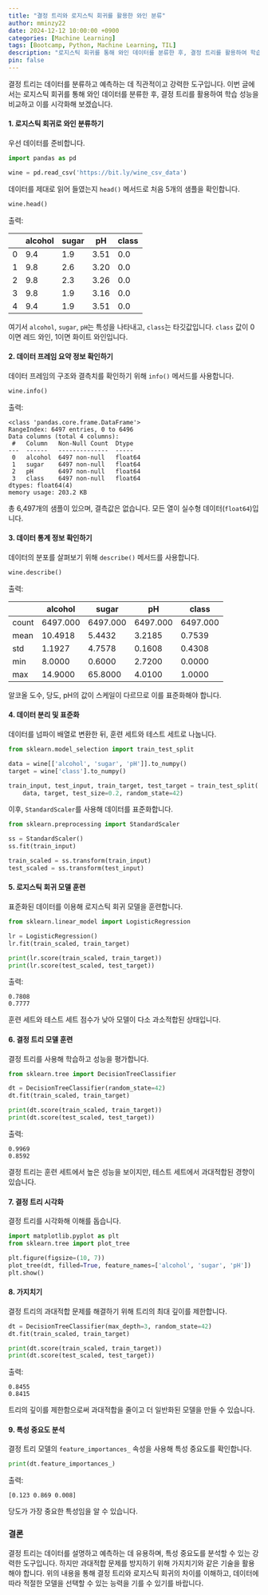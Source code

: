 ```yaml
---
title: "결정 트리와 로지스틱 회귀를 활용한 와인 분류"
author: mminzy22
date: 2024-12-12 10:00:00 +0900
categories: [Machine Learning]
tags: [Bootcamp, Python, Machine Learning, TIL]
description: "로지스틱 회귀를 통해 와인 데이터를 분류한 후, 결정 트리를 활용하여 학습 성능을 비교하고 이를 시각화"
pin: false
---
```




결정 트리는 데이터를 분류하고 예측하는 데 직관적이고 강력한 도구입니다. 이번 글에서는 로지스틱 회귀를 통해 와인 데이터를 분류한 후, 결정 트리를 활용하여 학습 성능을 비교하고 이를 시각화해 보겠습니다.

#### 1. 로지스틱 회귀로 와인 분류하기

우선 데이터를 준비합니다.
```python
import pandas as pd

wine = pd.read_csv('https://bit.ly/wine_csv_data')
```

데이터를 제대로 읽어 들였는지 `head()` 메서드로 처음 5개의 샘플을 확인합니다.
```python
wine.head()
```
출력:

|  | alcohol | sugar | pH   | class |
|---|---------|-------|------|-------|
| 0 | 9.4     | 1.9   | 3.51 | 0.0   |
| 1 | 9.8     | 2.6   | 3.20 | 0.0   |
| 2 | 9.8     | 2.3   | 3.26 | 0.0   |
| 3 | 9.8     | 1.9   | 3.16 | 0.0   |
| 4 | 9.4     | 1.9   | 3.51 | 0.0   |

여기서 `alcohol`, `sugar`, `pH`는 특성을 나타내고, `class`는 타깃값입니다. `class` 값이 0이면 레드 와인, 1이면 화이트 와인입니다.

#### 2. 데이터 프레임 요약 정보 확인하기
데이터 프레임의 구조와 결측치를 확인하기 위해 `info()` 메서드를 사용합니다.
```python
wine.info()
```
출력:
```plaintext
<class 'pandas.core.frame.DataFrame'>
RangeIndex: 6497 entries, 0 to 6496
Data columns (total 4 columns):
 #   Column   Non-Null Count  Dtype  
---  ------   --------------  -----  
 0   alcohol  6497 non-null   float64
 1   sugar    6497 non-null   float64
 2   pH       6497 non-null   float64
 3   class    6497 non-null   float64
dtypes: float64(4)
memory usage: 203.2 KB
```
총 6,497개의 샘플이 있으며, 결측값은 없습니다. 모든 열이 실수형 데이터(`float64`)입니다.

#### 3. 데이터 통계 정보 확인하기
데이터의 분포를 살펴보기 위해 `describe()` 메서드를 사용합니다.
```python
wine.describe()
```
출력:

|        | alcohol  | sugar    | pH     | class  |
|--------|----------|----------|--------|--------|
| count  | 6497.000 | 6497.000 | 6497.000 | 6497.000 |
| mean   | 10.4918  | 5.4432   | 3.2185 | 0.7539 |
| std    | 1.1927   | 4.7578   | 0.1608 | 0.4308 |
| min    | 8.0000   | 0.6000   | 2.7200 | 0.0000 |
| max    | 14.9000  | 65.8000  | 4.0100 | 1.0000 |

알코올 도수, 당도, pH의 값이 스케일이 다르므로 이를 표준화해야 합니다.

#### 4. 데이터 분리 및 표준화
데이터를 넘파이 배열로 변환한 뒤, 훈련 세트와 테스트 세트로 나눕니다.
```python
from sklearn.model_selection import train_test_split

data = wine[['alcohol', 'sugar', 'pH']].to_numpy()
target = wine['class'].to_numpy()

train_input, test_input, train_target, test_target = train_test_split(
    data, target, test_size=0.2, random_state=42)
```
이후, `StandardScaler`를 사용해 데이터를 표준화합니다.
```python
from sklearn.preprocessing import StandardScaler

ss = StandardScaler()
ss.fit(train_input)

train_scaled = ss.transform(train_input)
test_scaled = ss.transform(test_input)
```

#### 5. 로지스틱 회귀 모델 훈련
표준화된 데이터를 이용해 로지스틱 회귀 모델을 훈련합니다.
```python
from sklearn.linear_model import LogisticRegression

lr = LogisticRegression()
lr.fit(train_scaled, train_target)

print(lr.score(train_scaled, train_target))
print(lr.score(test_scaled, test_target))
```
출력:
```plaintext
0.7808
0.7777
```
훈련 세트와 테스트 세트 점수가 낮아 모델이 다소 과소적합된 상태입니다.

#### 6. 결정 트리 모델 훈련
결정 트리를 사용해 학습하고 성능을 평가합니다.
```python
from sklearn.tree import DecisionTreeClassifier

dt = DecisionTreeClassifier(random_state=42)
dt.fit(train_scaled, train_target)

print(dt.score(train_scaled, train_target))
print(dt.score(test_scaled, test_target))
```
출력:
```plaintext
0.9969
0.8592
```
결정 트리는 훈련 세트에서 높은 성능을 보이지만, 테스트 세트에서 과대적합된 경향이 있습니다.

#### 7. 결정 트리 시각화
결정 트리를 시각화해 이해를 돕습니다.
```python
import matplotlib.pyplot as plt
from sklearn.tree import plot_tree

plt.figure(figsize=(10, 7))
plot_tree(dt, filled=True, feature_names=['alcohol', 'sugar', 'pH'])
plt.show()
```

#### 8. 가지치기
결정 트리의 과대적합 문제를 해결하기 위해 트리의 최대 깊이를 제한합니다.
```python
dt = DecisionTreeClassifier(max_depth=3, random_state=42)
dt.fit(train_scaled, train_target)

print(dt.score(train_scaled, train_target))
print(dt.score(test_scaled, test_target))
```
출력:
```plaintext
0.8455
0.8415
```
트리의 깊이를 제한함으로써 과대적합을 줄이고 더 일반화된 모델을 만들 수 있습니다.

#### 9. 특성 중요도 분석
결정 트리 모델의 `feature_importances_` 속성을 사용해 특성 중요도를 확인합니다.
```python
print(dt.feature_importances_)
```
출력:
```plaintext
[0.123 0.869 0.008]
```
당도가 가장 중요한 특성임을 알 수 있습니다.

### 결론
결정 트리는 데이터를 설명하고 예측하는 데 유용하며, 특성 중요도를 분석할 수 있는 강력한 도구입니다. 하지만 과대적합 문제를 방지하기 위해 가지치기와 같은 기술을 활용해야 합니다. 위의 내용을 통해 결정 트리와 로지스틱 회귀의 차이를 이해하고, 데이터에 따라 적절한 모델을 선택할 수 있는 능력을 기를 수 있기를 바랍니다.

